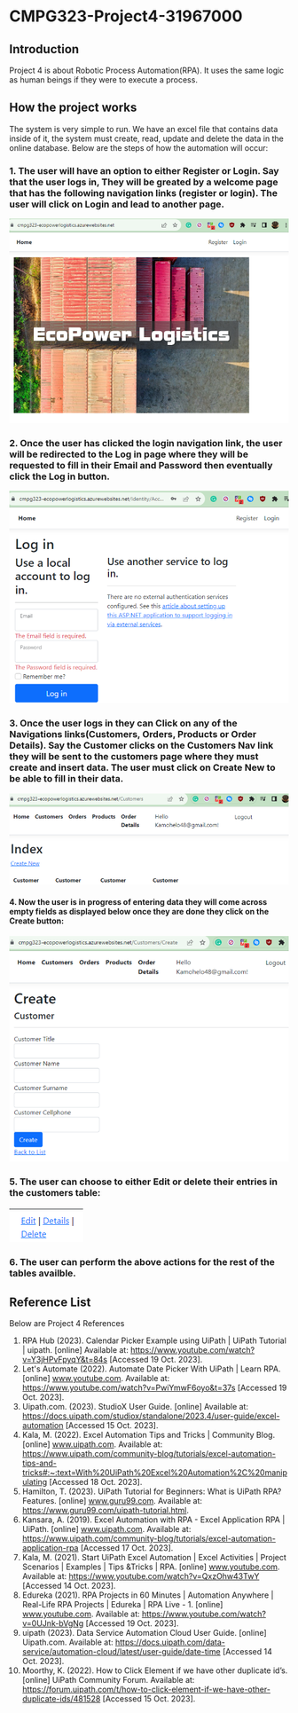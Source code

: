 # CMPG323-Project4-31967000

## Introduction
Project 4 is about Robotic Process Automation(RPA). It uses the same logic as human beings if they were to execute a process. 

## How the project works
The system is very simple to run. We have an excel file that contains data inside of it, the system must create, read, update and delete the data in the online database. 
Below are the steps of how the automation will occur:

### 1. The user will have an option to either Register or Login. Say that the user logs in, They will be greated by a welcome page that has the following navigation links (register or login). The user will click on Login and lead to another page. 
![Alt text](README_Images/image-1.png)

### 2. Once the user has clicked the login navigation link, the user will be redirected to the Log in page where they will be requested to fill in their Email and Password then eventually click the Log in button.
 ![Alt text](README_Images/image-2.png)

 ### 3. Once the user logs in they can Click on any of the Navigations links(Customers, Orders, Products or Order Details). Say the Customer clicks on the Customers Nav link they will be sent to the customers page where they must create and insert data. The user must click on Create New to be able to fill in their data. 
 ![Alt text](README_Images/image-navLink.png)

 #### 4. Now the user is in progress of entering data they will come across empty fields as displayed below once they are done they click on the Create button:
  ![Alt text](README_Images/image-create.png)

  ### 5. The user can choose to either Edit or delete their entries in the customers table: 
  ![Alt text](README_Images/image-edit.png)

  ### 6. The user can perform the above actions for the rest of the tables availble.

  ## Reference List
  Below are Project 4 References

  1. RPA Hub (2023). Calendar Picker Example using UiPath | UiPath Tutorial | uipath. [online] Available at: https://www.youtube.com/watch?v=Y3jHPvFpyqY&t=84s [Accessed 19 Oct. 2023].
  2. Let's Automate (2022). Automate Date Picker With UiPath | Learn RPA. [online] www.youtube.com. Available at: https://www.youtube.com/watch?v=PwiYmwF6oyo&t=37s [Accessed 19 Oct. 2023].
  3. Uipath.com. (2023). StudioX User Guide. [online] Available at: https://docs.uipath.com/studiox/standalone/2023.4/user-guide/excel-automation [Accessed 15 Oct. 2023].
  4. Kala, M. (2022). Excel Automation Tips and Tricks | Community Blog. [online] www.uipath.com. Available at: https://www.uipath.com/community-blog/tutorials/excel-automation-tips-and-tricks#:~:text=With%20UiPath%20Excel%20Automation%2C%20manipulating [Accessed 18 Oct. 2023].
  5. Hamilton, T. (2023). UiPath Tutorial for Beginners: What is UiPath RPA? Features. [online] www.guru99.com. Available at: https://www.guru99.com/uipath-tutorial.html.
  6. Kansara, A. (2019). Excel Automation with RPA - Excel Application RPA | UiPath. [online] www.uipath.com. Available at: https://www.uipath.com/community-blog/tutorials/excel-automation-application-rpa [Accessed 17 Oct. 2023].
  7. Kala, M. (2021). Start UiPath Excel Automation | Excel Activities | Project Scenarios | Examples | Tips &Tricks | RPA. [online] www.youtube.com. Available at: https://www.youtube.com/watch?v=QxzOhw43TwY [Accessed 14 Oct. 2023].
  8. Edureka (2021). RPA Projects in 60 Minutes | Automation Anywhere | Real-Life RPA Projects | Edureka | RPA Live - 1. [online] www.youtube.com. Available at: https://www.youtube.com/watch?v=0UJnk-bVgNg [Accessed 19 Oct. 2023].
  9. uipath (2023). Data Service Automation Cloud User Guide. [online] Uipath.com. Available at: https://docs.uipath.com/data-service/automation-cloud/latest/user-guide/date-time [Accessed 14 Oct. 2023].
  10. Moorthy, K. (2022). How to Click Element if we have other duplicate id’s. [online] UiPath Community Forum. Available at: https://forum.uipath.com/t/how-to-click-element-if-we-have-other-duplicate-ids/481528 [Accessed 15 Oct. 2023].
‌

